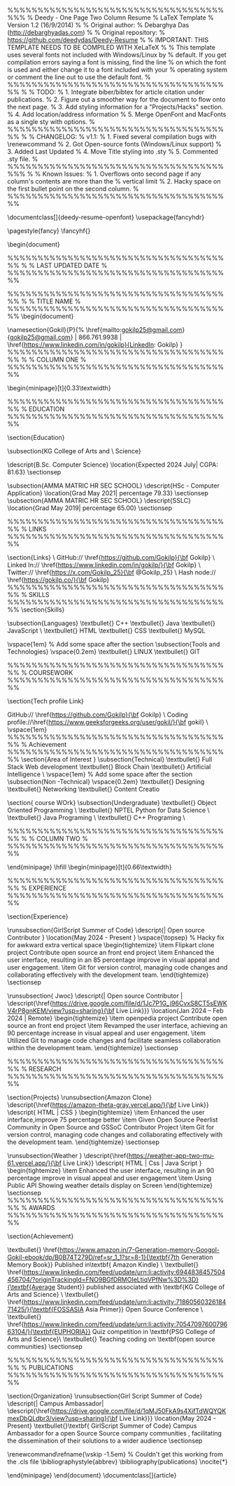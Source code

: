 %%%%%%%%%%%%%%%%%%%%%%%%%%%%%%%%%%%%%%%
% Deedy - One Page Two Column Resume
% LaTeX Template
% Version 1.2 (16/9/2014)
%
% Original author:
% Debarghya Das (http://debarghyadas.com)
%
% Original repository:
% https://github.com/deedydas/Deedy-Resume
%
% IMPORTANT: THIS TEMPLATE NEEDS TO BE COMPILED WITH XeLaTeX
%
% This template uses several fonts not included with Windows/Linux by
% default. If you get compilation errors saying a font is missing, find the line
% on which the font is used and either change it to a font included with your
% operating system or comment the line out to use the default font.
% 
%%%%%%%%%%%%%%%%%%%%%%%%%%%%%%%%%%%%%%
% 
% TODO:
% 1. Integrate biber/bibtex for article citation under publications.
% 2. Figure out a smoother way for the document to flow onto the next page.
% 3. Add styling information for a "Projects/Hacks" section.
% 4. Add location/address information
% 5. Merge OpenFont and MacFonts as a single sty with options.
% 
%%%%%%%%%%%%%%%%%%%%%%%%%%%%%%%%%%%%%%
%
% CHANGELOG:
% v1.1:
% 1. Fixed several compilation bugs with \renewcommand
% 2. Got Open-source fonts (Windows/Linux support)
% 3. Added Last Updated
% 4. Move Title styling into .sty
% 5. Commented .sty file.
%
%%%%%%%%%%%%%%%%%%%%%%%%%%%%%%%%%%%%%%%
%
% Known Issues:
% 1. Overflows onto second page if any column's contents are more than the
% vertical limit
% 2. Hacky space on the first bullet point on the second column.
%
%%%%%%%%%%%%%%%%%%%%%%%%%%%%%%%%%%%%%%


\documentclass[]{deedy-resume-openfont}
\usepackage{fancyhdr}
 
\pagestyle{fancy}
\fancyhf{}
 
\begin{document}

%%%%%%%%%%%%%%%%%%%%%%%%%%%%%%%%%%%%%%
%
%     LAST UPDATED DATE
%
%%%%%%%%%%%%%%%%%%%%%%%%%%%%%%%%%%%%%%

%%%%%%%%%%%%%%%%%%%%%%%%%%%%%%%%%%%%%%
%
%     TITLE NAME
%
%%%%%%%%%%%%%%%%%%%%%%%%%%%%%%%%%%%%%%
\begin{document}

\namesection{Gokil}{P}{%
  \href{mailto:gokilp25@gmail.com}{gokilp25@gmail.com} | 866.761.9938 | \href{https://www.linkedin.com/in/gokilp}{LinkedIn: Gokilp}
}
%%%%%%%%%%%%%%%%%%%%%%%%%%%%%%%%%%%%%%
%
%     COLUMN ONE
%
%%%%%%%%%%%%%%%%%%%%%%%%%%%%%%%%%%%%%%

\begin{minipage}[t]{0.33\textwidth} 

%%%%%%%%%%%%%%%%%%%%%%%%%%%%%%%%%%%%%%
%     EDUCATION
%%%%%%%%%%%%%%%%%%%%%%%%%%%%%%%%%%%%%%

\section{Education} 

\subsection{KG College of Arts and \\ Science}

\descript{B.Sc. Computer Science}
\location{Expected 2024  July| CGPA: 81.63}
\sectionsep

\subsection{AMMA MATRIC HR SEC SCHOOL}
\descript{HSc - Computer Application}
\location{Grad May 2021| percentage 79.33}
\sectionsep
\subsection{AMMA MATRIC HR SEC SCHOOL}
\descript{SSLC}
\location{Grad May 2019| percentage 65.00}
\sectionsep

%%%%%%%%%%%%%%%%%%%%%%%%%%%%%%%%%%%%%%
%     LINKS
%%%%%%%%%%%%%%%%%%%%%%%%%%%%%%%%%%%%%%

\section{Links}  \\
GitHub:// \href{https://github.com/Gokilp}{\bf  Gokilp} \\
Linked In://  \href{https://www.linkedin.com/in/gokilp/}{\bf Gokilp} \\
Twitter://  \href{https://x.com/Gokilp_25}{\bf @Gokilp\_25} \\
 Hash node://  \href{https://gokilp.co/}{\bf Gokilp}
%%%%%%%%%%%%%%%%%%%%%%%%%%%%%%%%%%%%%%
%     SKILLS
%%%%%%%%%%%%%%%%%%%%%%%%%%%%%%%%%%%%%%
\section{Skills}

\subsection{Languages}
\textbullet{} C++ \textbullet{} Java \textbullet{} JavaScript \\
\textbullet{} HTML \textbullet{} CSS \textbullet{} MySQL

\vspace{1em} % Add some space after the section
\subsection{Tools and Technologies}
\vspace{0.2em}
\textbullet{} LINUX \textbullet{} GIT 
 
%%%%%%%%%%%%%%%%%%%%%%%%%%%%%%%%%%%%%%
%     COURSEWORK
%%%%%%%%%%%%%%%%%%%%%%%%%%%%%%%%%%%%%%

\section{Tech profile Link}

GitHub:// \href{https://github.com/Gokilp}{\bf  Gokilp} \\
Coding profile://\href{https://www.geeksforgeeks.org/user/gokil/}{\bf gokil} \\
\vspace{1em}
%%%%%%%%%%%%%%%%%%%%%%%%%%%%%%%%%%%%%%
%    Achievement
%%%%%%%%%%%%%%%%%%%%%%%%%%%%%%%%%%%%%%
\section{Area of Interest } 
\subsection{Technical}
\textbullet{} Full Stack Web development \textbullet{} Block Chain \textbullet{} Artificial Intelligence \\
\vspace{1em} % Add some space after the section
\subsection{Non -Technical}
\vspace{0.2em}
\textbullet{} Designing \textbullet{} Networking \textbullet{} Content Creatio




\section{ course WOrk}
\subsection{Undergraduate}
\textbullet{} Object Oriented Programming \\
\textbullet{} NPTEL Python for Data Science \\
\textbullet{} Java Programing \\
\textbullet{} C++  Programing \\



%%%%%%%%%%%%%%%%%%%%%%%%%%%%%%%%%%%%%%
%
%     COLUMN TWO
%
%%%%%%%%%%%%%%%%%%%%%%%%%%%%%%%%%%%%%%

\end{minipage} 
\hfill
\begin{minipage}[t]{0.66\textwidth} 

%%%%%%%%%%%%%%%%%%%%%%%%%%%%%%%%%%%%%%
%     EXPERIENCE
%%%%%%%%%%%%%%%%%%%%%%%%%%%%%%%%%%%%%%

\section{Experience}

\runsubsection{GirlScript Summer of Code}
\descript{| Open source  Contributor }
\location{May 2024 - Present }
\vspace{\topsep} % Hacky fix for awkward extra vertical space
\begin{tightemize}
\item Flipkart clone  project  Contribute open source  an front end project
\item  Enhanced the user interface, resulting in an 85 percentage improve  in visual appeal and user engagement.
\item Git for version control, managing code changes and collaborating effectively with the development team.
\end{tightemize}
\sectionsep

\runsubsection{ Jwoc}
\descript{| Open source Contributor |
\descript{\href{https://drive.google.com/file/d/1Jc7P1G_j96CvxS8CT5sEWKV4rP8gnKEM/view?usp=sharing}{\bf Live Link}}}
\location{Jan 2024  – Feb 2024 | Remote}
\begin{tightemize}
\item openpedia project  Contribute open source  an front end project
\item Revamped the user interface, achieving an 90 percentage increase in visual appeal and user engagement.
\item Utilized Git to manage code changes and facilitate seamless collaboration within the development team.
\end{tightemize}
\sectionsep

%%%%%%%%%%%%%%%%%%%%%%%%%%%%%%%%%%%%%%
%     RESEARCH
%%%%%%%%%%%%%%%%%%%%%%%%%%%%%%%%%%%%%%

\section{Projects}
\runsubsection{Amazon Clone}
\descript{\href{https://amazon-theta-gray.vercel.app/}{\bf Live Link}}
\descript{ HTML | CSS }
\begin{tightemize}
\item Enhanced the user interface,improve 75 percentage better 
\item  Given Open Source Peerlist Community in Open Source and GSSoC Contributor Project
\item Git for version control, managing code changes and collaborating effectively with the development team.
\end{tightemize}
\sectionsep

\runsubsection{Weather }
\descript{\href{https://weather-app-two-mu-61.vercel.app/}{\bf Live Link}}
\descript{ HTML | Css | Java Script }
\begin{tightemize}
\item Enhanced the user interface, resulting in an 90 percentage improve in visual
appeal and user engagement
\item  Using Public API  Showing weather details display on Screen 
\end{tightemize}
\sectionsep
%%%%%%%%%%%%%%%%%%%%%%%%%%%%%%%%%%%%%%
%     AWARDS
%%%%%%%%%%%%%%%%%%%%%%%%%%%%%%%%%%%%%%


\section{Achievement}

\textbullet{} \href{https://www.amazon.in/7-Generation-memory-Googol-Gokil-ebook/dp/B0B74T279D/ref=sr_1_1?sr=8-1}{\textbf{7th Generation Memory Book}} Published in\textbf{ Amazon Kindle} \\
\textbullet{} \href{https://www.linkedin.com/feed/update/urn:li:activity:6944838457504456704/?originTrackingId=FNO9BGfDRMOIeLtiqVPfNw%3D%3D}{\textbf{Average Student}} published associated with \textbf{KG College of Arts and Science} \\
\textbullet{} \href{https://www.linkedin.com/feed/update/urn:li:activity:7186056032618471425/}{\textbf{FOSSASIA Asia Primer}} Open Source Conference \\
\textbullet{} \href{https://www.linkedin.com/feed/update/urn:li:activity:7054709760079663104/}{\textbf{EUPHORIA}} Quiz competition in \textbf{PSG College of Arts and Science}\\
\textbullet{} Teaching coding on \textbf{open source communities}
\sectionsep



%%%%%%%%%%%%%%%%%%%%%%%%%%%%%%%%%%%%%%
%     PUBLICATIONS
%%%%%%%%%%%%%%%%%%%%%%%%%%%%%%%%%%%%%%

\section{Organization}
\runsubsection{Girl Script Summer of Code}
\descript{| Campus Ambassador|
\descript{\href{https://drive.google.com/file/d/1qMJ50FkA9s4XifTdWQYQKmexDbQLdbr3/view?usp=sharing}{\bf Live Link}}}
\location{May 2024 - Present}
\textbullet{}\textbf{ GirlScript Summer of Code} Campus Ambassador for a 
  open Source  Source company communities , facilitating the
 dissemination of their solutions to a wider audience 
\sectionsep

\renewcommand\refname{\vskip -1.5em} % Couldn't get this working from the .cls file
\bibliographystyle{abbrev}
\bibliography{publications}
\nocite{*}

\end{minipage} 
\end{document}  \documentclass[]{article}
